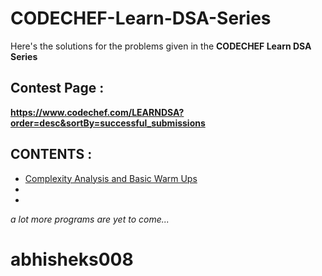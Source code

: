 # CODECHEF-Learn-DSA-Series
Here's the solutions for the problems given in the **CODECHEF Learn DSA Series** 

## Contest Page :
**https://www.codechef.com/LEARNDSA?order=desc&sortBy=successful_submissions**

## CONTENTS :
- <a href = "https://github.com/abhisheks008/CODECHEF-Learn-DSA-Series/tree/main/LEARNDSA001%20COMPLEXITY%20ANALYSIS%20AND%20BASIC%20WARM%20UP">Complexity Analysis and Basic Warm Ups</a>
-
-


_a lot more programs are yet to come..._

# abhisheks008
